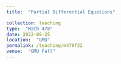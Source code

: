 ```yaml
---
title:  "Partial Differential Equations"

collection: teaching
type:  "Math 478"
date: 2022-08-25
location:  "GMU"
permalink: /teaching/m478f22
venue:  "GMU Fall"
---
```

